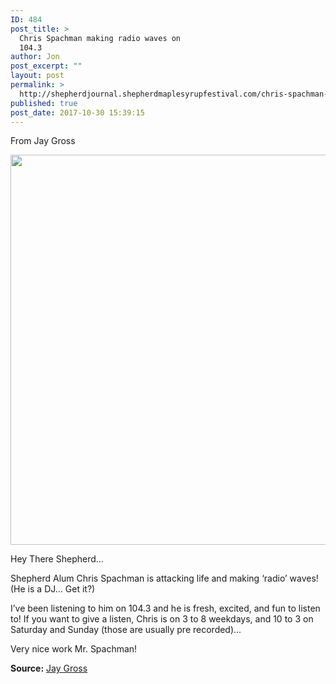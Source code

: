 ```yaml
---
ID: 484
post_title: >
  Chris Spachman making radio waves on
  104.3
author: Jon
post_excerpt: ""
layout: post
permalink: >
  http://shepherdjournal.shepherdmaplesyrupfestival.com/chris-spachman-making-radio-waves-on-104-3
published: true
post_date: 2017-10-30 15:39:15
---
```

From Jay Gross

<img title="" src="http://shepherdjournal.shepherdmaplesyrupfestival.com/wp-content/uploads/2017/10/null-5.png" alt="" width="624" height="624" />

Hey There Shepherd...

Shepherd Alum Chris Spachman is attacking life and making ‘radio’ waves! (He is a DJ... Get it?)

I’ve been listening to him on 104.3 and he is fresh, excited, and fun to listen to!
If you want to give a listen, Chris is on 3 to 8 weekdays, and 10 to 3 on Saturday and Sunday (those are usually pre recorded)...

Very nice work Mr. Spachman!

<b>Source:</b> <a href="https://www.facebook.com/jgross811/posts/10155520659048445">Jay Gross</a>